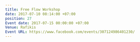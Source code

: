 ```yaml
---
title: Free Flow Workshop
date: 2017-07-10 08:14:00 +07:00
position: 27
Event date: 2017-07-15 00:00:00 +07:00
Venue: Rafikis
Event URL: https://www.facebook.com/events/307124986401230/
---
```


